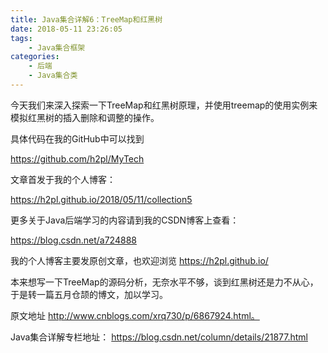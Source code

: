 ```yaml
---
title: Java集合详解6：TreeMap和红黑树
date: 2018-05-11 23:26:05
tags:
    - Java集合框架
categories:
	- 后端
	- Java集合类
---
```

今天我们来深入探索一下TreeMap和红黑树原理，并使用treemap的使用实例来模拟红黑树的插入删除和调整的操作。

具体代码在我的GitHub中可以找到

https://github.com/h2pl/MyTech

文章首发于我的个人博客：

https://h2pl.github.io/2018/05/11/collection5

更多关于Java后端学习的内容请到我的CSDN博客上查看：

https://blog.csdn.net/a724888

我的个人博客主要发原创文章，也欢迎浏览
https://h2pl.github.io/

本来想写一下TreeMap的源码分析，无奈水平不够，谈到红黑树还是力不从心，于是转一篇五月仓颉的博文，加以学习。

原文地址
http://www.cnblogs.com/xrq730/p/6867924.html。
 
Java集合详解专栏地址：
https://blog.csdn.net/column/details/21877.html

<!-- more -->